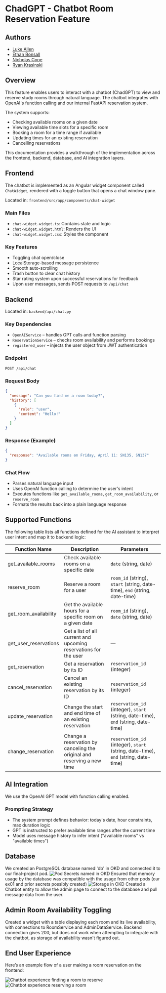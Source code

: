 # ChadGPT - Chatbot Room Reservation Feature

## Authors

- [Luke Allen](https://github.com/LukeAllen13)
- [Ethan Bonsall](https://github.com/ethanbonsall)
- [Nicholas Cope](https://github.com/nicholas-cope)
- [Ryan Krasinski](https://github.com/RunXPS)

## Overview

This feature enables users to interact with a chatbot (ChadGPT) to view and reserve study rooms through natural language. The chatbot integrates with OpenAI's function calling and our internal FastAPI reservation system.

The system supports:

- Checking available rooms on a given date
- Viewing available time slots for a specific room
- Booking a room for a time range if available
- Updating times for an existing reservation
- Cancelling reservations

This documentation provides a walkthrough of the implementation across the frontend, backend, database, and AI integration layers.

## Frontend

The chatbot is implemented as an Angular widget component called `ChatWidget`, rendered with a toggle button that opens a chat window pane.

Located in: `frontend/src/app/components/chat-widget`

### Main Files

- `chat-widget.widget.ts`: Contains state and logic
- `chat-widget.widget.html`: Renders the UI
- `chat-widget.widget.css`: Styles the component

### Key Features

- Toggling chat open/close
- LocalStorage-based message persistence
- Smooth auto-scrolling
- Trash button to clear chat history
- Star rating system upon successful reservations for feedback
- Upon user messages, sends POST requests to `/api/chat`

## Backend

Located in: `backend/api/chat.py`

### Key Dependencies

- `OpenAIService` – handles GPT calls and function parsing
- `ReservationService` – checks room availability and performs bookings
- `registered_user` – injects the user object from JWT authentication

### Endpoint

```
POST /api/chat
```

### Request Body

```json
{
  "message": "Can you find me a room today?",
  "history": [
    {
      "role": "user",
      "content": "Hello!"
    }
  ]
}
```

### Response (Example)

```json
{
  "response": "Available rooms on Friday, April 11: SN135, SN137"
}
```

### Chat Flow

- Parses natural language input
- Uses OpenAI function calling to determine the user's intent
- Executes functions like `get_available_rooms`, `get_room_availability`, or `reserve_room`
- Formats the results back into a plain language response

## Supported Functions

The following table lists all functions defined for the AI assistant to interpret user intent and map it to backend logic:

| Function Name         | Description                                                             | Parameters                                                                         |
| --------------------- | ----------------------------------------------------------------------- | ---------------------------------------------------------------------------------- |
| get_available_rooms   | Check available rooms on a specific date                                | `date` (string, date)                                                              |
| reserve_room          | Reserve a room for a user                                               | `room_id` (string), `start` (string, date-time), `end` (string, date-time)         |
| get_room_availability | Get the available hours for a specific room on a given date             | `room_id` (string), `date` (string, date)                                          |
| get_user_reservations | Get a list of all current and upcoming reservations for the user        | —                                                                                  |
| get_reservation       | Get a reservation by its ID                                             | `reservation_id` (integer)                                                         |
| cancel_reservation    | Cancel an existing reservation by its ID                                | `reservation_id` (integer)                                                         |
| update_reservation    | Change the start and end time of an existing reservation                | `reservation_id` (integer), `start` (string, date-time), `end` (string, date-time) |
| change_reservation    | Change a reservation by canceling the original and reserving a new time | `reservation_id` (integer), `start` (string, date-time), `end` (string, date-time) |

## AI Integration

We use the OpenAI GPT model with function calling enabled.

### Prompting Strategy

- The system prompt defines behavior: today's date, hour constraints, max duration logic
- GPT is instructed to prefer available time ranges after the current time
- Model uses message history to infer intent ("available rooms" vs "available times")

## Database

We created an PostgreSQL database named 'db' in OKD and connected it to our final-project pod.
![Pod Secrets named in OKD](./images/OKD-Image-1.png)
Ensured that memory usage by the database was compatible with the usage from other pods (our ex01 and prior secrets possibly created)
![Storage in OKD](./images/OKD-Image-3.png)
Created a Chatbot entity to allow the admin page to connect to the database and pull message data from the user.

## Admin Room Availability Toggling

Created a widget with a table displaying each room and its live availability, with connections to RoomService and AdminDataService. Backend connection gives 200, but does not work when attempting to integrate with the chatbot, as storage of availability wasn't figured out.

## End User Experience

Here’s an example flow of a user making a room reservation on the frontend:

![Chatbot experience finding a room to reserve](./images/ex-chat-1.png)
![Chatbot experience reserving a room](./images/ex-chat-2.png)
